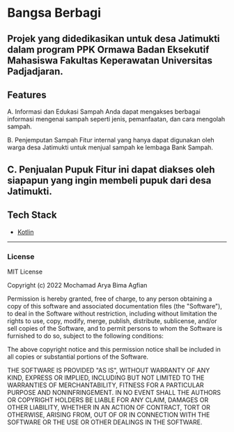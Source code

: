 # Bangsa Berbagi
Projek yang didedikasikan untuk desa Jatimukti dalam program PPK Ormawa Badan Eksekutif Mahasiswa Fakultas Keperawatan Universitas Padjadjaran. 
--- 
## Features
A. Informasi dan Edukasi Sampah 
Anda dapat mengakses berbagai informasi mengenai sampah seperti jenis, pemanfaatan, dan cara mengolah sampah. 

B. Penjemputan Sampah 
Fitur internal yang hanya dapat digunakan oleh warga desa Jatimukti untuk menjual sampah ke lembaga Bank Sampah.

C. Penjualan Pupuk
Fitur ini dapat diakses oleh siapapun yang ingin membeli pupuk dari desa Jatimukti.
--- 
## Tech Stack
- [Kotlin](https://kotlinlang.org/)
--- 
### License
MIT License

Copyright (c) 2022 Mochamad Arya Bima Agfian

Permission is hereby granted, free of charge, to any person obtaining a copy
of this software and associated documentation files (the "Software"), to deal
in the Software without restriction, including without limitation the rights
to use, copy, modify, merge, publish, distribute, sublicense, and/or sell
copies of the Software, and to permit persons to whom the Software is
furnished to do so, subject to the following conditions:

The above copyright notice and this permission notice shall be included in all
copies or substantial portions of the Software.

THE SOFTWARE IS PROVIDED "AS IS", WITHOUT WARRANTY OF ANY KIND, EXPRESS OR
IMPLIED, INCLUDING BUT NOT LIMITED TO THE WARRANTIES OF MERCHANTABILITY,
FITNESS FOR A PARTICULAR PURPOSE AND NONINFRINGEMENT. IN NO EVENT SHALL THE
AUTHORS OR COPYRIGHT HOLDERS BE LIABLE FOR ANY CLAIM, DAMAGES OR OTHER
LIABILITY, WHETHER IN AN ACTION OF CONTRACT, TORT OR OTHERWISE, ARISING FROM,
OUT OF OR IN CONNECTION WITH THE SOFTWARE OR THE USE OR OTHER DEALINGS IN THE
SOFTWARE.